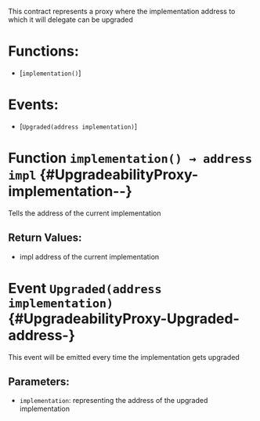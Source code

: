 This contract represents a proxy where the implementation address to which it will delegate can be upgraded

# Functions:

- [`implementation()`]

# Events:

- [`Upgraded(address implementation)`]

# Function `implementation() → address impl` {#UpgradeabilityProxy-implementation--}

Tells the address of the current implementation

## Return Values:

- impl address of the current implementation

# Event `Upgraded(address implementation)` {#UpgradeabilityProxy-Upgraded-address-}

This event will be emitted every time the implementation gets upgraded

## Parameters:

- `implementation`: representing the address of the upgraded implementation
